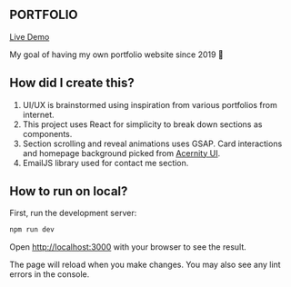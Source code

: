 
## PORTFOLIO

[Live Demo](https://avinashgupta.netlify.app/)

My goal of having my own portfolio website since 2019 🚀

## How did I create this?

1. UI/UX is brainstormed using inspiration from various portfolios from internet.
2. This project uses React for simplicity to break down sections as components.
3. Section scrolling and reveal animations uses GSAP. Card interactions and homepage background picked from [Acernity UI](https://ui.aceternity.com/). 
4. EmailJS library used for contact me section.

## How to run on local?

First, run the development server:

```bash
npm run dev
```

Open [http://localhost:3000](http://localhost:3000) with your browser to see the result.

The page will reload when you make changes.
You may also see any lint errors in the console.

